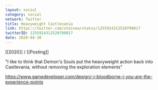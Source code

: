 ```yaml
---
layout: social
category: social
network: Twitter
title: Heavyweight Castlevania
link: https://twitter.com/steinea/status/1255924312520790017
twitterID: 1255924312520790017
date: 2020-04-30
---
```


[[2020]] / [[Posting]]

"I like to think that Demon's Souls put the heavyweight action back into Castlevania, without removing the exploration elements"

<https://www.gamedeveloper.com/design/-i-bloodborne-i-you-are-the-experience-points>
